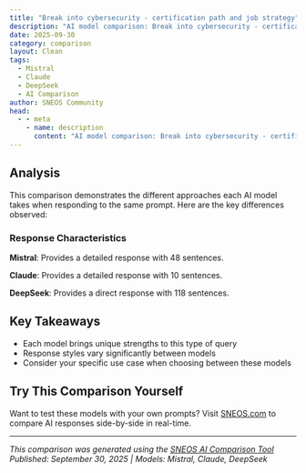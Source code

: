 ```yaml
---
title: "Break into cybersecurity - certification path and job strategy"
description: "AI model comparison: Break into cybersecurity - certification path and job strategy..."
date: 2025-09-30
category: comparison
layout: Clean
tags:
  - Mistral
  - Claude
  - DeepSeek
  - AI Comparison
author: SNEOS Community
head:
  - - meta
    - name: description
      content: "AI model comparison: Break into cybersecurity - certification path and job strategy..."
---
```


<ChatComparison
  title="Break into cybersecurity - certification path and job strategy"
  prompt="Break into cybersecurity - certification path and job strategy"
  :responses='{
    "Mistral": "Breaking into the field of cybersecurity can be a rewarding career path, given the increasing importance of digital security. Here\u2019s a structured approach to help you get started with certifications and job strategies:\n\n### Certification Path\n\n1. **Foundational Certifications:**\n   - **CompTIA Security\u002B:** This is a great starting point for those new to cybersecurity. It covers the essential principles for network security and risk management.\n   - **CompTIA Network\u002B:** While not strictly a security certification, understanding networking is crucial for cybersecurity roles.\n\n2. **Intermediate Certifications:**\n   - **Certified Information Systems Security Professional (CISSP):** Offered by (ISC)\u00B2, this is one of the most recognized certifications in the field. It requires at least five years of experience in the field or four years with a college degree.\n   - **Certified Ethical Hacker (CEH):** Offered by EC-Council, this certification focuses on the tools and techniques used by hackers and cyber attackers.\n   - **Certified Information Security Manager (CISM):** Offered by ISACA, this certification is aimed at those who manage, design, and oversee an enterprise\u2019s information security.\n\n3. **Advanced Certifications:**\n   - **Certified Information Systems Auditor (CISA):** Also offered by ISACA, this certification is for those who audit, control, monitor, and assess information technology and business systems.\n   - **Offensive Security Certified Professional (OSCP):** Offered by Offensive Security, this certification is highly respected for its practical, hands-on approach to penetration testing.\n   - **Certified Cloud Security Professional (CCSP):** Offered by (ISC)\u00B2, this certification is for those who want to specialize in cloud security.\n\n### Job Strategy\n\n1. **Education and Skills Development:**\n   - **Degree Programs:** Consider pursuing a degree in Computer Science, Information Technology, or a related field. Many universities now offer specialized programs in cybersecurity.\n   - **Online Courses:** Platforms like Coursera, edX, and Udemy offer courses in cybersecurity that can help you build foundational knowledge.\n   - **Hands-On Experience:** Participate in Capture The Flag (CTF) competitions, contribute to open-source security projects, and practice in virtual labs.\n\n2. **Networking:**\n   - **Professional Organizations:** Join organizations like (ISC)\u00B2, ISACA, and EC-Council. Attend their conferences, webinars, and local chapter meetings.\n   - **Online Communities:** Engage with cybersecurity communities on platforms like Reddit, LinkedIn, and specialized forums.\n   - **Mentorship:** Seek out mentors who are already established in the field. They can provide valuable guidance and insights.\n\n3. **Internships and Entry-Level Positions:**\n   - **Internships:** Look for internships in cybersecurity. Many companies offer internships that can provide practical experience and potentially lead to full-time positions.\n   - **Entry-Level Roles:** Start with entry-level positions such as Security Analyst, Junior Penetration Tester, or IT Support with a focus on security.\n\n4. **Continuous Learning:**\n   - **Stay Updated:** Cybersecurity is a rapidly evolving field. Stay updated with the latest trends, threats, and technologies through continuous learning.\n   - **Certifications:** Continue to pursue advanced certifications as you gain experience. This will help you specialize and advance in your career.\n\n5. **Building a Portfolio:**\n   - **Projects:** Work on personal or open-source projects that demonstrate your skills. This could include setting up secure networks, conducting vulnerability assessments, or developing security tools.\n   - **Blog/Vlog:** Start a blog or vlog where you share your knowledge and experiences in cybersecurity. This can help establish your expertise and attract potential employers.\n\n6. **Job Applications:**\n   - **Tailored Resumes:** Tailor your resume to highlight relevant skills and experiences for each job application.\n   - **Cover Letters:** Write compelling cover letters that show your passion for cybersecurity and how you can contribute to the organization.\n   - **Interviews:** Prepare for technical interviews by practicing common cybersecurity interview questions and scenarios.\n\n### Additional Tips\n\n- **Soft Skills:** Develop strong communication skills, as you will often need to explain complex security issues to non-technical stakeholders.\n- **Ethics:** Maintain a strong ethical foundation. Cybersecurity professionals must often handle sensitive information and make decisions that impact the security of organizations and individuals.\n- **Specialization:** Consider specializing in a particular area of cybersecurity, such as incident response, threat intelligence, or secure software development.\n\nBy following this structured approach, you can build a strong foundation in cybersecurity and position yourself for a successful career in the field.",
    "Claude": "# Breaking Into Cybersecurity: A Strategic Roadmap\n\n## \uD83C\uDFAF **Entry-Level Foundation**\n\n### **Essential Starting Certifications**\n1. **CompTIA Security\u002B** (Most Important First Step)\n   - Industry standard for entry-level\n   - DoD 8570 approved (required for government contracts)\n   - Covers broad security fundamentals\n   - Cost: ~$370\n\n2. **CompTIA Network\u002B** (Recommended Prerequisite)\n   - Strong networking foundation crucial for security\n   - Helps with Security\u002B preparation\n\n### **Alternative Entry Paths**\n- **ISC2 Certified in Cybersecurity (CC)** - Free certification\n- **Google Cybersecurity Professional Certificate** - Career-change friendly\n- **SANS GIAC Security Essentials (GSEC)** - Premium option\n\n## \uD83D\uDEE4\uFE0F **Specialization Tracks**\n\n### **Track 1: Incident Response/SOC Analyst**\n**Certifications:**\n- CompTIA Security\u002B \u2192 CompTIA CySA\u002B \u2192 GCIH (SANS)\n- GCFA (SANS) for advanced forensics\n\n**Skills to Develop:**\n- SIEM tools (Splunk, QRadar, Sentinel)\n- Log analysis\n- Threat hunting\n- Digital forensics basics\n\n### **Track 2: Penetration Testing**\n**Certifications:**\n- Security\u002B \u2192 CEH \u2192 OSCP \u2192 OSEP\n- Alternative: GPEN (SANS) \u2192 GWAPT\n\n**Skills to Develop:**\n- Kali Linux proficiency\n- Scripting (Python, Bash, PowerShell)\n- Web application security\n- Network penetration testing\n\n### **Track 3: Cloud Security**\n**Certifications:**\n- Security\u002B \u2192 AWS Security Specialty / Azure Security Engineer\n- CCSP (ISC2) for cloud security professional\n\n### **Track 4: Governance/Compliance**\n**Certifications:**\n- Security\u002B \u2192 CISA \u2192 CISSP\n- CRISC for risk management\n\n## \uD83D\uDCBC **Job Search Strategy**\n\n### **Target Entry-Level Roles**\n1. **SOC Analyst I** (Best entry point)\n2. **IT Security Specialist**\n3. **Cybersecurity Analyst**\n4. **Compliance Analyst**\n5. **Security Operations Center Technician**\n\n### **Job Search Tactics**\n\n**1. Leverage Transferable Skills**\n- IT support \u2192 Security operations\n- Network admin \u2192 Network security\n- Software dev \u2192 Application security\n- Military \u2192 GRC/compliance roles\n\n**2. Geographic Strategy**\n- **High-demand locations:** DC area, Austin, Seattle, Denver\n- **Remote opportunities:** Increasingly common post-COVID\n- **Government contractors:** Often hire entry-level with Security\u002B\n\n**3. Application Approach**\n- Apply even without meeting 100% of requirements\n- Highlight relevant projects and self-study\n- Emphasize willingness to learn and adapt\n\n## \uD83C\uDF93 **Skill Development Plan**\n\n### **Months 1-3: Foundation**\n- Study for and pass Security\u002B\n- Set up home lab (VirtualBox/VMware)\n- Learn basic Linux commands\n- Understand TCP/IP fundamentals\n\n### **Months 4-6: Practical Skills**\n- Practice with security tools (Nmap, Wireshark, Metasploit)\n- Complete TryHackMe or Hack The Box beginner paths\n- Build portfolio projects\n- Start applying for entry-level positions\n\n### **Months 7-12: Specialization**\n- Pursue second certification based on chosen track\n- Gain hands-on experience through internships or entry-level role\n- Join local cybersecurity meetups and conferences\n- Develop deeper expertise in chosen specialization\n\n## \uD83C\uDFE0 **Home Lab Essentials**\n\n### **Basic Setup**\n- Virtualization platform (VMware/VirtualBox)\n- Kali Linux VM\n- Windows 10/11 VM\n- Ubuntu Server VM\n- Vulnerable applications (DVWA, Metasploitable)\n\n### **Advanced Projects**\n- ELK Stack for log analysis\n- pfSense firewall\n- Active Directory domain\n- SIEM deployment and configuration\n\n## \uD83E\uDD1D **Networking \u0026 Community**\n\n### **Professional Organizations**\n- **(ISC)\u00B2 Chapter meetings**\n- **ISACA",
    "DeepSeek": "Of course. Breaking into cybersecurity is an excellent career move, but it requires a structured approach. The field is vast, so having a clear path is crucial.\n\nThis guide is broken down into two main parts: the **Certification Path** (building your credibility) and the **Job Strategy** (getting your foot in the door).\n\n---\n\n### Part 1: The Certification Path (The \u0022What\u0022)\n\nThink of certifications as a way to validate your skills to employers. Don\u0027t just collect them; use them to build a foundational and then specialized knowledge base.\n\nHere is a tiered approach, from absolute beginner to specialized expert.\n\n#### **Tier 1: The Absolute Foundation (No IT Experience)**\n\nThese are for individuals with little to no technical background. They prove you understand the core concepts.\n\n1.  **Google Cybersecurity Professional Certificate (Coursera):**\n    *   **Why:** Perfect for a true beginner. It\u0027s affordable, hands-on, and teaches you the mindset and fundamental skills. It prepares you for more advanced certs.\n    *   **Best for:** Career-changers with zero IT experience.\n\n2.  **CompTIA Security\u002B:**\n    *   **Why:** This is the **gold standard entry-level certification** for cybersecurity. It\u0027s vendor-neutral and covers a wide range of foundational topics like network security, threats, vulnerabilities, identity management, and risk management. Most HR filters look for this.\n    *   **Best for:** Anyone serious about starting a career in cybersecurity. It\u0027s often a prerequisite for many government and corporate jobs.\n\n#### **Tier 2: Building Core Technical Competence (The \u0022How\u0022)**\n\nBefore you can defend systems, you need to understand how they work. Pair your security knowledge with these core IT certifications.\n\n1.  **CompTIA Network\u002B:** (Can be done before or after Security\u002B)\n    *   **Why:** Cybersecurity is built on top of networks. You can\u0027t secure what you don\u0027t understand. This cert teaches you how networks operate, which is non-negotiable.\n\n2.  **CompTIA Linux\u002B or Linux Essentials (LPI):**\n    *   **Why:** A massive portion of servers and security tools run on Linux. Comfort with the command line is a fundamental skill.\n\n#### **Tier 3: Choosing Your Path \u0026 Specializing**\n\nAfter your foundation, it\u0027s time to specialize. **Do not skip to this tier.** Your choice here will define your first job.\n\n**Path A: The Blue Team (Defensive Security)**\n\n*   **Certification:** **CompTIA CySA\u002B (Cybersecurity Analyst)**\n    *   **Why:** The natural progression from Security\u002B. It focuses on behavioral analytics, network reconnaissance, and threat detection. It\u0027s the quintessential \u0022SOC Analyst\u0022 certification.\n    *   **Target Job:** Security Operations Center (SOC) Analyst, Tier 1/2.\n\n**Path B: The Red Team (Offensive Security)**\n\n*   **Certification:** **CompTIA PenTest\u002B**\n    *   **Why:** Teaches you the methodologies and tools for penetration testing and vulnerability management.\n    *   **Next Step:** The elite cert in this space is the **OSCP (Offensive Security Certified Professional)** from Offensive Security. It\u0027s a very difficult, hands-on exam that is highly respected and proves you can *actually* hack systems.\n\n**Path C: The Core Infrastructure \u0026 Cloud**\n\n*   **Certification:** **Microsoft SC-900 (Security, Compliance, and Identity Fundamentals)** \u0026 **AZ-900 (Azure Fundamentals)**\n    *   **Why:** The world is moving to the cloud. Understanding cloud security (especially Azure or AWS) is a massive career booster.\n    *   **Next Step:** **AWS Certified Security - Specialty** or **Microsoft SC-200 (Security Operations Analyst)**.\n\n---\n\n### Part 2: The Job Strategy (The \u0022How\u0022)\n\nCertifications get you an interview; strategy and experience get you the job.\n\n#### **Step 1: Build Your Home Lab \u0026 Practical Skills**\n\nThis is **non-negotiable**. You must be able to talk about what you\u0027ve *done*, not just what you\u0027ve *studied*.\n\n*   **Set up a Virtual Lab:** Use VirtualBox or VMware to create a safe, isolated environment on your computer.\n*   **Practice Core Skills:**\n    *   **TryHackMe** or **Hack The Box (HTB) Academy:** These are gamified learning platforms. Start with TryHackMe\u0027s \u0022Pre Security\u0022 and \u0022Beginner\u0022 paths. It\u0027s the best way to learn hands-on.\n    *   **Analyze Logs:** Download a free SIEM like **Elastic Stack (ELK)** or use a trial of **Splunk**. Ingest sample logs and practice creating alerts for suspicious activity.\n    *   **Set up a Firewall:** Play with **pfSense** in your virtual lab.\n    *   **Use Wireshark:** Capture and analyze your own network traffic.\n\n#### **Step 2: Gain \u0022Leverageable\u0022 Experience**\n\nYou need something to put on your resume. If you don\u0027t have professional IT experience, create it.\n\n*   **Volunteer:** Offer to review the security of a small local non-profit\u0027s website or social media accounts (with permission!).\n*   **Write It Up:** Document your home lab projects on a blog or GitHub. A \u0022write-up\u0022 of how you solved a TryHackMe room shows problem-solving skills.\n*   **Bug Bounties:** Create an account on **HackerOne** or **Bugcrowd**. Start with the \u0022learning\u0022 paths and then look for low-hanging fruit on real-world programs. Even finding a single, low-severity bug is a huge resume differentiator.\n*   **Get an IT Support Job:** A 6-12 month stint in a Help Desk or Desktop Support role is invaluable. It teaches you how systems and users interact in an enterprise environment.\n\n#### **Step 3: Craft Your Cybersecurity Resume \u0026 Online Presence**\n\n*   **Resume:**\n    *   **Use Keywords:** Mirror the language from job descriptions (e.g., SIEM, EDR, vulnerability management, NIST, MITRE ATT\u0026CK).\n    *   **Quantify Achievements:** Instead of \u0022Used a SIEM,\u0022 write \u0022Correlated firewall and DNS logs in Splunk to identify and alert on potential C2 traffic.\u0022\n    *   **Projects Section:** Have a dedicated section for your home lab, TryHackMe profiles, and any bug bounties.\n\n*   **LinkedIn:**\n    *   **Optimize Your Profile:** Your headline should be \u0022Aspiring Cybersecurity Analyst | Security\u002B | CySA\u002B\u0022 or similar.\n    *   **Connect with Recruiters:** Recruiters in cybersecurity are very active on LinkedIn.\n    *   **Engage with Content:** Comment on posts from industry professionals to build your network.\n\n#### **Step 4: Target the Right Entry-Level Jobs**\n\nDon\u0027t apply for \u0022Cybersecurity Engineer\u0022 roles yet. Target these realistic entry points:\n\n1.  **SOC Analyst (Tier 1):** The most common entry-level role. You monitor alerts, triage events, and are the front line of defense. This is the primary target for most beginners.\n2.  **Vulnerability Management Analyst:** Focuses on scanning for and managing the remediation of vulnerabilities.\n3.  **IT Support / Help Desk -\u003E Systems Administrator:** A strategic stepping stone. Excelling here and taking on security-related tasks (e.g., patching, user access reviews) is a classic path.\n4.  **GRC (Governance, Risk, and Compliance) Analyst:** Less technical, more focused on policy, frameworks (NIST, ISO 27001), and audits. Good for people with a background in law, auditing, or project management.\n\n### Sample Roadmap: From Zero to SOC Analyst in 12-18 Months\n\n| Timeframe | Action Items |\n| :--- | :--- |\n| **Months 1-3** | 1. Complete the **Google Cybersecurity Certificate**. \u003Cbr\u003E2. Start using **TryHackMe** (Beginner Path). |\n| **Months 4-6** | 1. Study for and pass **CompTIA Security\u002B**. \u003Cbr\u003E2. Deepen practical skills on **TryHackMe**. \u003Cbr\u003E3. Set up a basic home lab. |\n| **Months 7-9** | 1. Study for and pass **CompTIA CySA\u002B**. \u003Cbr\u003E2. Start a **blog or GitHub** to document your labs. \u003Cbr\u003E3. Begin applying for **Help Desk** roles if you have no IT experience. |\n| **Months 10-12** | 1. **Network aggressively** on LinkedIn. \u003Cbr\u003E2. Tailor your resume for **SOC Analyst I** roles. \u003Cbr\u003E3. Practice behavioral interview questions. |\n| **Months 13-18** | 1. **Land your first SOC Analyst job**. \u003Cbr\u003E2. Continue learning on the job and plan your next certification (e.g., GCIH, Splunk Core Certified Power User). |\n\n**Final Word of Advice:** Cybersecurity is a field of lifelong learning. Curiosity, persistence, and a passion for problem-solving are more important than any single certification. Start building, stay consistent, and you will break in. Good luck"
  }'
  published-date="16:03"
/>

## Analysis

This comparison demonstrates the different approaches each AI model takes when responding to the same prompt. Here are the key differences observed:

### Response Characteristics

**Mistral**: Provides a detailed response with 48 sentences. 

**Claude**: Provides a detailed response with 10 sentences. 

**DeepSeek**: Provides a direct response with 118 sentences. 

## Key Takeaways

- Each model brings unique strengths to this type of query
- Response styles vary significantly between models
- Consider your specific use case when choosing between these models

## Try This Comparison Yourself

Want to test these models with your own prompts? Visit [SNEOS.com](https://sneos.com) to compare AI responses side-by-side in real-time.

---

*This comparison was generated using the [SNEOS AI Comparison Tool](https://sneos.com)*
*Published: September 30, 2025 | Models: Mistral, Claude, DeepSeek*
